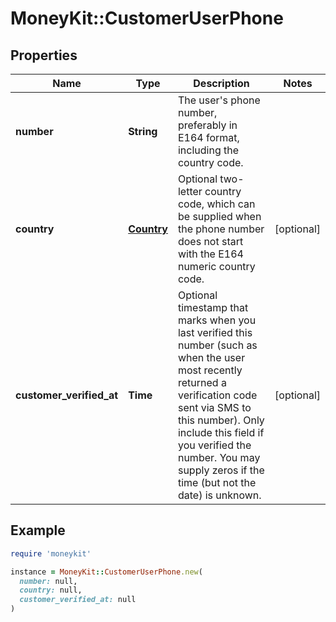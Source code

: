 # MoneyKit::CustomerUserPhone

## Properties

| Name | Type | Description | Notes |
| ---- | ---- | ----------- | ----- |
| **number** | **String** | The user&#39;s phone number, preferably in E164 format, including the country code. |  |
| **country** | [**Country**](Country.md) | Optional two-letter country code, which can be supplied when the phone number does not start             with the E164 numeric country code. | [optional] |
| **customer_verified_at** | **Time** | Optional timestamp that marks when you last verified this number (such as when the user most         recently returned a verification code sent via SMS to this number).         Only include this field if you verified the number.  You may supply zeros if the time (but not the date)         is unknown. | [optional] |

## Example

```ruby
require 'moneykit'

instance = MoneyKit::CustomerUserPhone.new(
  number: null,
  country: null,
  customer_verified_at: null
)
```

